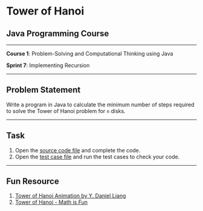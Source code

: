 # Tower of Hanoi

## Java Programming Course

---

**Course 1**: Problem-Solving and Computational Thinking using Java

**Sprint 7**: Implementing Recursion

---

Problem Statement
---

Write a program in Java to calculate the minimum number of steps required to solve the Tower of Hanoi problem for `n`
disks.

---

Task
---

1. Open the [source code file](src/main/java/io/github/dbc/TowerOfHanoiSolver.java) and complete the code.
2. Open the [test case file](src/test/java/io/github/dbc/TowerOfHanoiSolverTest.java) and run the test cases to
   check your code.

---

Fun Resource
---

1. [Tower of Hanoi Animation by Y. Daniel Liang](https://yongdanielliang.github.io/animation/web/TowerOfHanoi.html)
2. [Tower of Hanoi - Math is Fun](https://www.mathsisfun.com/games/towerofhanoi.html)